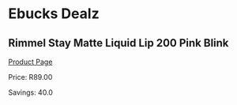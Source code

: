 
# Ebucks Dealz
## Rimmel Stay Matte Liquid Lip 200 Pink Blink
[Product Page](https://www.ebucks.com/web/shop/productSelected.do?prodId=985851318&catId=1158500262)

Price: R89.00

Savings: 40.0


	